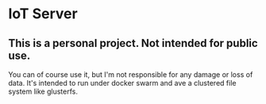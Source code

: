 # IoT Server
## This is a personal project. Not intended for public use.

You can of course use it, but I'm not responsible for any damage or loss of data. It's intended to run under docker swarm and ave a clustered file system like glusterfs.
